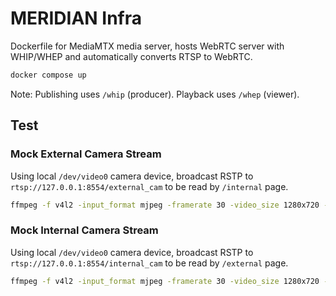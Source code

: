 # MERIDIAN Infra
Dockerfile for MediaMTX media server, hosts WebRTC server with WHIP/WHEP and automatically converts RTSP to WebRTC.

```bash
docker compose up
```

Note: Publishing uses `/whip` (producer). Playback uses `/whep` (viewer).

## Test
### Mock External Camera Stream
Using local `/dev/video0` camera device, broadcast RSTP to `rtsp://127.0.0.1:8554/external_cam` to be read by `/internal` page.
```bash
ffmpeg -f v4l2 -input_format mjpeg -framerate 30 -video_size 1280x720 -i /dev/video0   -c:v libx264 -preset veryfast -tune zerolatency -pix_fmt yuv420p -g 60   -f rtsp -rtsp_transport tcp rtsp://127.0.0.1:8554/external_cam
```

### Mock Internal Camera Stream
Using local `/dev/video0` camera device, broadcast RSTP to `rtsp://127.0.0.1:8554/internal_cam` to be read by `/external` page.
```bash
ffmpeg -f v4l2 -input_format mjpeg -framerate 30 -video_size 1280x720 -i /dev/video0   -c:v libx264 -preset veryfast -tune zerolatency -pix_fmt yuv420p -g 60   -f rtsp -rtsp_transport tcp rtsp://127.0.0.1:8554/internal_cam
```
